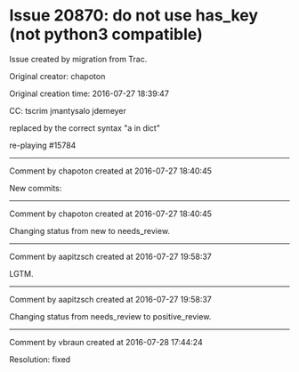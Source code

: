 # Issue 20870: do not use has_key (not python3 compatible)

Issue created by migration from Trac.

Original creator: chapoton

Original creation time: 2016-07-27 18:39:47

CC:  tscrim jmantysalo jdemeyer

replaced by the correct syntax "a in dict"

re-playing #15784


---

Comment by chapoton created at 2016-07-27 18:40:45

New commits:


---

Comment by chapoton created at 2016-07-27 18:40:45

Changing status from new to needs_review.


---

Comment by aapitzsch created at 2016-07-27 19:58:37

LGTM.


---

Comment by aapitzsch created at 2016-07-27 19:58:37

Changing status from needs_review to positive_review.


---

Comment by vbraun created at 2016-07-28 17:44:24

Resolution: fixed
